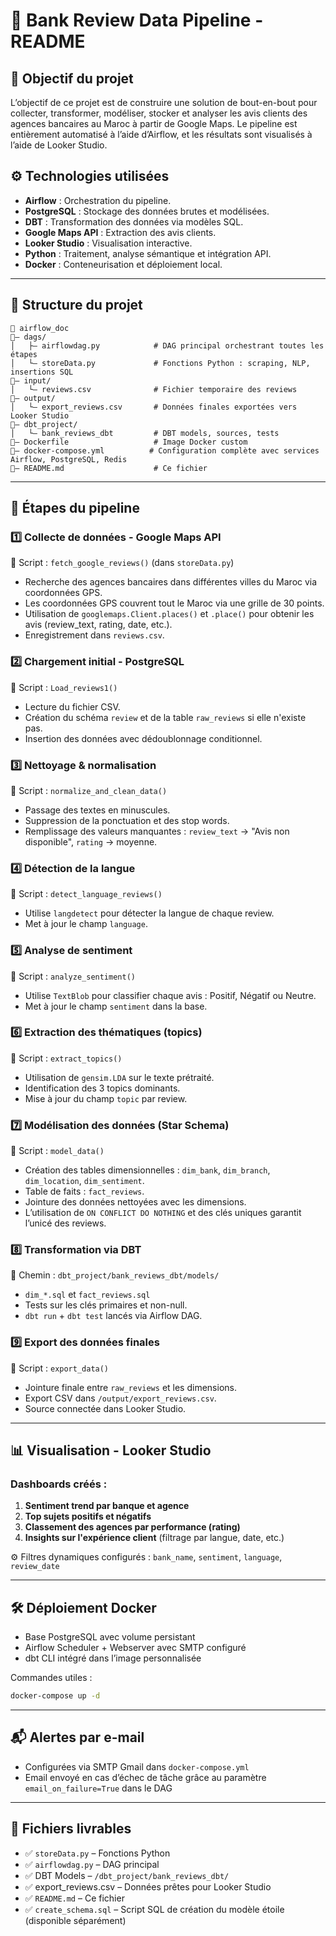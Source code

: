 # 🏦 Bank Review Data Pipeline - README

## 📌 Objectif du projet
L’objectif de ce projet est de construire une solution de bout-en-bout pour collecter, transformer, modéliser, stocker et analyser les avis clients des agences bancaires au Maroc à partir de Google Maps. Le pipeline est entièrement automatisé à l’aide d’Airflow, et les résultats sont visualisés à l’aide de Looker Studio.

## ⚙️ Technologies utilisées
- **Airflow** : Orchestration du pipeline.
- **PostgreSQL** : Stockage des données brutes et modélisées.
- **DBT** : Transformation des données via modèles SQL.
- **Google Maps API** : Extraction des avis clients.
- **Looker Studio** : Visualisation interactive.
- **Python** : Traitement, analyse sémantique et intégration API.
- **Docker** : Conteneurisation et déploiement local.

---

## 📁 Structure du projet

```
📆 airflow_doc
🔼— dags/
│   ├— airflowdag.py            # DAG principal orchestrant toutes les étapes
│   └— storeData.py             # Fonctions Python : scraping, NLP, insertions SQL
🔼— input/
│   └— reviews.csv              # Fichier temporaire des reviews
🔼— output/
│   └— export_reviews.csv       # Données finales exportées vers Looker Studio
🔼— dbt_project/
│   └— bank_reviews_dbt         # DBT models, sources, tests
🔼— Dockerfile                   # Image Docker custom
🔼— docker-compose.yml          # Configuration complète avec services Airflow, PostgreSQL, Redis
🔼— README.md                    # Ce fichier
```

---

## 🔁 Étapes du pipeline

### 1️⃣ Collecte de données - Google Maps API
📍 Script : `fetch_google_reviews()` (dans `storeData.py`)
- Recherche des agences bancaires dans différentes villes du Maroc via coordonnées GPS.
- Les coordonnées GPS couvrent tout le Maroc via une grille de 30 points.
- Utilisation de `googlemaps.Client.places()` et `.place()` pour obtenir les avis (review_text, rating, date, etc.).
- Enregistrement dans `reviews.csv`.

### 2️⃣ Chargement initial - PostgreSQL
📍 Script : `Load_reviews1()`
- Lecture du fichier CSV.
- Création du schéma `review` et de la table `raw_reviews` si elle n'existe pas.
- Insertion des données avec dédoublonnage conditionnel.

### 3️⃣ Nettoyage & normalisation
📍 Script : `normalize_and_clean_data()`
- Passage des textes en minuscules.
- Suppression de la ponctuation et des stop words.
- Remplissage des valeurs manquantes : `review_text` → "Avis non disponible", `rating` → moyenne.

### 4️⃣ Détection de la langue
📍 Script : `detect_language_reviews()`
- Utilise `langdetect` pour détecter la langue de chaque review.
- Met à jour le champ `language`.

### 5️⃣ Analyse de sentiment
📍 Script : `analyze_sentiment()`
- Utilise `TextBlob` pour classifier chaque avis : Positif, Négatif ou Neutre.
- Met à jour le champ `sentiment` dans la base.

### 6️⃣ Extraction des thématiques (topics)
📍 Script : `extract_topics()`
- Utilisation de `gensim.LDA` sur le texte prétraité.
- Identification des 3 topics dominants.
- Mise à jour du champ `topic` par review.

### 7️⃣ Modélisation des données (Star Schema)
📍 Script : `model_data()`
- Création des tables dimensionnelles : `dim_bank`, `dim_branch`, `dim_location`, `dim_sentiment`.
- Table de faits : `fact_reviews`.
- Jointure des données nettoyées avec les dimensions.
- L’utilisation de `ON CONFLICT DO NOTHING` et des clés uniques garantit l’unicé des reviews.


### 8️⃣ Transformation via DBT
📍 Chemin : `dbt_project/bank_reviews_dbt/models/`
- `dim_*.sql` et `fact_reviews.sql`
- Tests sur les clés primaires et non-null.
- `dbt run` + `dbt test` lancés via Airflow DAG.

### 9️⃣ Export des données finales
📍 Script : `export_data()`
- Jointure finale entre `raw_reviews` et les dimensions.
- Export CSV dans `/output/export_reviews.csv`.
- Source connectée dans Looker Studio.

---

## 📊 Visualisation - Looker Studio

### Dashboards créés :
1. **Sentiment trend par banque et agence**
2. **Top sujets positifs et négatifs**
3. **Classement des agences par performance (rating)**
4. **Insights sur l'expérience client** (filtrage par langue, date, etc.)

⚙️ Filtres dynamiques configurés : `bank_name`, `sentiment`, `language`, `review_date`

---

## 🛠️ Déploiement Docker
- Base PostgreSQL avec volume persistant
- Airflow Scheduler + Webserver avec SMTP configuré
- dbt CLI intégré dans l’image personnalisée

Commandes utiles :
```bash
docker-compose up -d
```

---

## 📬 Alertes par e-mail
- Configurées via SMTP Gmail dans `docker-compose.yml`
- Email envoyé en cas d’échec de tâche grâce au paramètre `email_on_failure=True` dans le DAG

---

## 📝 Fichiers livrables
- ✅ `storeData.py` – Fonctions Python
- ✅ `airflowdag.py` – DAG principal
- ✅ DBT Models – `/dbt_project/bank_reviews_dbt/`
- ✅ export_reviews.csv – Données prêtes pour Looker Studio
- ✅ `README.md` – Ce fichier
- ✅ `create_schema.sql` – Script SQL de création du modèle étoile (disponible séparément)


